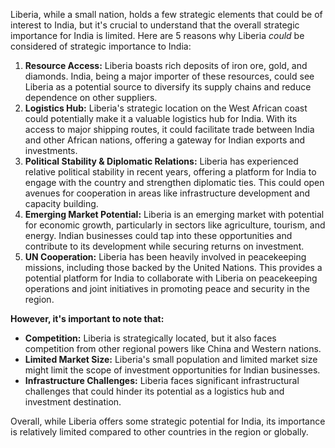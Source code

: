 Liberia, while a small nation, holds a few strategic elements that could be of interest to India, but it's crucial to understand that the overall strategic importance for India is limited. Here are 5 reasons why Liberia *could* be considered of strategic importance to India:

1. **Resource Access:** Liberia boasts rich deposits of iron ore, gold, and diamonds. India, being a major importer of these resources, could see Liberia as a potential source to diversify its supply chains and reduce dependence on other suppliers. 
2. **Logistics Hub:** Liberia's strategic location on the West African coast could potentially make it a valuable logistics hub for India. With its access to major shipping routes, it could facilitate trade between India and other African nations, offering a gateway for Indian exports and investments. 
3. **Political Stability & Diplomatic Relations:**  Liberia has experienced relative political stability in recent years, offering a platform for India to engage with the country and strengthen diplomatic ties. This could open avenues for cooperation in areas like infrastructure development and capacity building.
4. **Emerging Market Potential:** Liberia is an emerging market with potential for economic growth, particularly in sectors like agriculture, tourism, and energy. Indian businesses could tap into these opportunities and contribute to its development while securing returns on investment.
5. **UN Cooperation:** Liberia has been heavily involved in peacekeeping missions, including those backed by the United Nations. This provides a potential platform for India to collaborate with Liberia on peacekeeping operations and joint initiatives in promoting peace and security in the region.

**However, it's important to note that:**

* **Competition:** Liberia is strategically located, but it also faces competition from other regional powers like China and Western nations.
* **Limited Market Size:** Liberia's small population and limited market size might limit the scope of investment opportunities for Indian businesses.
* **Infrastructure Challenges:** Liberia faces significant infrastructural challenges that could hinder its potential as a logistics hub and investment destination. 

Overall, while Liberia offers some strategic potential for India, its importance is relatively limited compared to other countries in the region or globally.  
